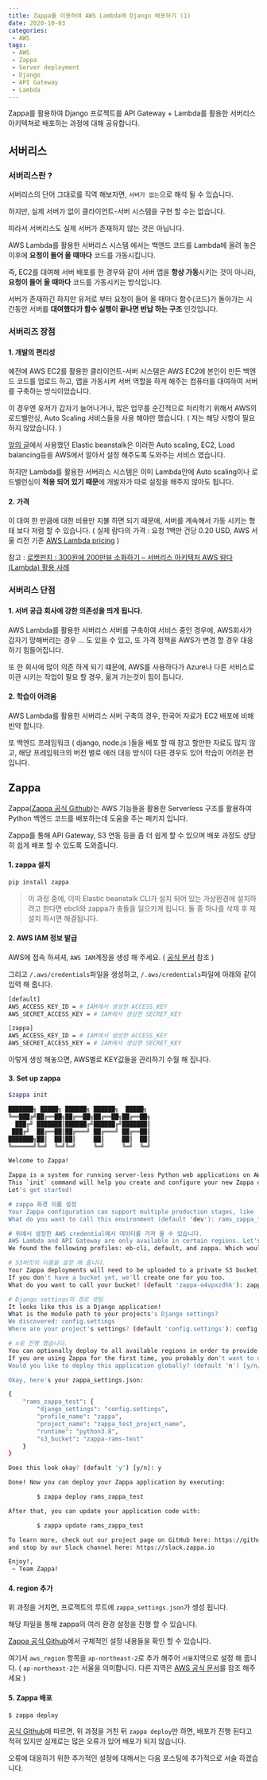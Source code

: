```yaml
---
title: Zappa를 이용하여 AWS Lambda에 Django 배포하기 (1)
date: 2020-10-03
categories:
 - AWS
tags:
 - AWS
 - Zappa
 - Server deployment
 - Django
 - API Gateway
 - Lambda
---
```


Zappa를 활용하여 Django 프로젝트를 API Gateway + Lambda를 활용한 서버리스 아키텍쳐로 배포하는 과정에 대해 공유합니다. 

<!-- more -->

## 서버리스   

### 서버리스란 ?   

서버리스의 단어 그대로를 직역 해보자면, `서버가 없는`으로 해석 될 수 있습니다. 

하지만, 실제 서버가 없이 클라이언트-서버 시스템을 구현 할 수는 없습니다. 

따라서 서버리스도 실제 서버가 존재하지 않는 것은 아닙니다. 

AWS Lambda를 활용한 서버리스 시스템 에서는 백엔드 코드를 Lambda에 올려 놓은 이후에 **요청이 들어 올 때마다** 코드를 가동시킵니다. 

즉, EC2를 대여해 서버 배포를 한 경우와 같이 서버 앱을 **항상 가동**시키는 것이 아니라, **요청이 들어 올 때마다** 코드를 가동시키는 방식입니다. 

서버가 존재하긴 하지만 유저로 부터 요청이 들어 올 때마다 함수(코드)가 돌아가는 시간동안 서버를 **대여했다가 함수 실행이 끝나면 반납 하는 구조** 인것입니다.  

### 서버리즈 장점  

#### 1. 개발의 편리성    

예전에 AWS EC2를 활용한 클라이언트-서버 시스템은 AWS EC2에 본인이 만든 백엔드 코드를 업로드 하고, 앱을 가동시켜 서버 역할을 하게 해주는 컴퓨터를 대여하여 서버를 구축하는 방식이었습니다. 

이 경우엔 유저가 갑자기 늘어나거나, 많은 업무를 순간적으로 처리학기 위해서 AWS의 로드밸런싱, Auto Scaling 서비스들을 사용 해야만 했습니다. ( 저는 해당 사항이 필요 하지 않았습니다. )

[앞의 글](https://kangraemin.github.io/aws/2020/09/23/elasticbeanstalk/)에서 사용했던 Elastic beanstalk은 이러한 Auto scaling, EC2, Load balancing등을 AWS에서 알아서 설정 해주도록 도와주는 서비스 였습니다. 

하지만 Lambda를 활용한 서버리스 시스템은 이미 Lambda안에 Auto scaling이나 로드밸런싱이 **적용 되어 있기 때문**에 개발자가 따로 설정을 해주지 않아도 됩니다.

#### 2. 가격   

이 대여 한 만큼에 대한 비용만 지불 하면 되기 때문에, 서버를 계속해서 가동 시키는 형태 보다 저렴 할 수 있습니다. ( 실제 람다의 가격 : 요청 1백만 건당 0.20 USD, AWS 서울 리전 기준 [AWS Lambda pricing](https://aws.amazon.com/ko/lambda/pricing/) )

참고 : [로켓펀치 : 300원에 200만뷰 소화하기 – 서버리스 아키텍처 AWS 람다(Lambda) 활용 사례](https://blog.rocketpunch.com/2017/07/02/2-million-pv-with-300-krw/)

### 서버리스 단점

#### 1. 서버 공급 회사에 강한 의존성을 띄게 됩니다.    

AWS Lambda를 활용한 서버리스 서버를 구축하여 서비스 중인 경우에, AWS회사가 갑자기 망해버리는 경우 ... 도 있을 수 있고, 또 가격 정책을 AWS가 변경 할 경우 대응 하기 힘들어집니다. 

또 한 회사에 많이 의존 하게 되기 떄문에, AWS를 사용하다가 Azure나 다른 서비스로 이관 시키는 작업이 필요 할 경우, 옮겨 가는것이 힘이 듭니다. 

#### 2. 학습이 어려움    

AWS Lambda를 활용한 서버리스 서버 구축의 경우, 한국어 자료가 EC2 배포에 비해 빈약 합니다. 

또 백엔드 프레임워크 ( django, node.js )들을 배포 할 때 참고 할만한 자료도 많지 않고, 해당 프레임워크의 버전 별로 에러 대응 방식이 다른 경우도 있어 학습이 어려운 편입니다. 

## Zappa 

Zappa([Zappa 공식 Github](https://github.com/Miserlou/Zappa))는 AWS 기능들을 활용한 Serverless 구조를 활용하여 Python 백엔드 코드를 배포하는데 도움을 주는 패키지 입니다. 

Zappa를 통해 API Gateway, S3 연동 등을 좀 더 쉽게 할 수 있으며 배포 과정도 상당히 쉽게 배포 할 수 있도록 도와줍니다. 

#### 1. zappa 설치    

```bash
pip install zappa 
```

> 이 과정 중에, 이미 Elastic beanstalk CLI가 설치 되어 있는 가상환경에 설치하려고 한다면 ebcli와 zappa가 충돌을 일으키게 됩니다. 둘 중 하나를 삭제 후 재설치 하시면 해결됩니다. 

#### 2. AWS IAM 정보 발급    

AWS에 접속 하셔셔, `AWS IAM`계정을 생성 해 주세요. ( [공식 문서](https://docs.aws.amazon.com/ko_kr/IAM/latest/UserGuide/introduction.html) 참조 )

그리고 `/.aws/credentials`파일을 생성하고, `/.aws/credentials`파일에 아래와 같이 입력 해 줍니다.

```bash
[default]
AWS_ACCESS_KEY_ID = # IAM에서 생성한 ACCESS_KEY
AWS_SECRET_ACCESS_KEY = # IAM에서 생성한 SECRET_KEY

[zappa]
AWS_ACCESS_KEY_ID = # IAM에서 생성한 ACCESS_KEY
AWS_SECRET_ACCESS_KEY = # IAM에서 생성한 SECRET_KEY
```

이렇게 생성 해놓으면, AWS별로 KEY값들을 관리하기 수월 해 집니다. 

#### 3. Set up zappa   

```bash
$zappa init

███████╗ █████╗ ██████╗ ██████╗  █████╗
╚══███╔╝██╔══██╗██╔══██╗██╔══██╗██╔══██╗
  ███╔╝ ███████║██████╔╝██████╔╝███████║
 ███╔╝  ██╔══██║██╔═══╝ ██╔═══╝ ██╔══██║
███████╗██║  ██║██║     ██║     ██║  ██║
╚══════╝╚═╝  ╚═╝╚═╝     ╚═╝     ╚═╝  ╚═╝

Welcome to Zappa!

Zappa is a system for running server-less Python web applications on AWS Lambda and AWS API Gateway.
This `init` command will help you create and configure your new Zappa deployment.
Let's get started!

# zappa 화경 이름 설정 
Your Zappa configuration can support multiple production stages, like 'dev', 'staging', and 'production'.
What do you want to call this environment (default 'dev'): rams_zappa_test

# 위에서 설정한 AWS credential에서 데이터를 가져 올 수 있습니다.  
AWS Lambda and API Gateway are only available in certain regions. Let's check to make sure you have a profile set up in one that will work.
We found the following profiles: eb-cli, default, and zappa. Which would you like us to use? (default 'default'): zappa

# S3버킷의 이름을 설정 해 줍니다. 
Your Zappa deployments will need to be uploaded to a private S3 bucket.
If you don't have a bucket yet, we'll create one for you too.
What do you want to call your bucket? (default 'zappa-o4vpxzdhk'): zappa-rams-test

# Django settings의 경로 셋팅 
It looks like this is a Django application!
What is the module path to your projects's Django settings?
We discovered: config.settings
Where are your project's settings? (default 'config.settings'): config.settings

# n로 진행 했습니다. 
You can optionally deploy to all available regions in order to provide fast global service.
If you are using Zappa for the first time, you probably don't want to do this!
Would you like to deploy this application globally? (default 'n') [y/n/(p)rimary]: n

Okay, here's your zappa_settings.json:

{
    "rams_zappa_test": {
        "django_settings": "config.settings",
        "profile_name": "zappa",
        "project_name": "zappa_test_project_name",
        "runtime": "python3.8",
        "s3_bucket": "zappa-rams-test"
    }
}

Does this look okay? (default 'y') [y/n]: y

Done! Now you can deploy your Zappa application by executing:

        $ zappa deploy rams_zappa_test

After that, you can update your application code with:

        $ zappa update rams_zappa_test

To learn more, check out our project page on GitHub here: https://github.com/Miserlou/Zappa
and stop by our Slack channel here: https://slack.zappa.io

Enjoy!,
 ~ Team Zappa!
```

#### 4. region 추가    

위 과정을 거치면, 프로젝트의 루트에 `zappa_settings.json`가 생성 됩니다. 

해당 파일을 통해 zappa의 여러 환경 설정을 진행 할 수 있습니다. 

[Zappa 공식 Github](https://github.com/Miserlou/Zappa#advanced-settings)에서 구체적인 설정 내용들을 확인 할 수 있습니다. 

여기서 `aws_region` 항목을 `ap-northeast-2`로 추가 해주어 `서울`지역으로 설정 해 줍니다. ( `ap-northeast-2`는 서울을 의미합니다. 다른 지역은 [AWS 공식 문서](https://docs.aws.amazon.com/ko_kr/AWSEC2/latest/UserGuide/using-regions-availability-zones.html)를 참조 해주세요 )

#### 5. Zappa 배포   

```bash
$ zappa deploy
```

[공식 GIthub](https://github.com/Miserlou/Zappa#advanced-settings)에 따르면, 위 과정을 거친 뒤 `zappa deploy`만 하면, 배포가 진행 된다고 적혀 있지만 실제로는 많은 오류가 있어 배포가 되지 않습니다.  

오류에 대응하기 위한 추가적인 설정에 대해서는 다음 포스팅에 추가적으로 서술 하겠습니다. 



